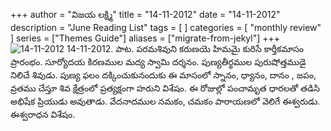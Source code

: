 +++
author = "విజయ లక్ష్మి"
title = "14-11-2012"
date = "14-11-2012"
description = "June Reading List"
tags = [
]
categories = [
    "monthly review"
]
series = ["Themes Guide"]
aliases = ["migrate-from-jekyl"]
+++
![14-11-2012](/images/14-11-2012..png "14-11-2012")
14-11-2012. పాట. పరమశివుని కరుణయె హిమమై కురిసే కార్తీకమాసం ప్రారంభం. సూర్యోదయ కిరణముల మద్య స్వామి దర్శనం. పుణ్యతీర్థముల పురుషోత్తముడై నిలిచే శివుడు. పుణ్య ఫలం దక్కించుకునందుకు ఈ మాసంలో స్నానం, ధ్యానం, దానం , జపం, వ్రతము చేస్తూ శివ క్షేత్రంలో ప్రత్యక్షంగా హరుని విశేషం. ఈ రోజుల్లో పంచామృత ధారలతో తడిసి అభిషేక ప్రియుడు అవుతాడు. వేదనాదముల నమకం, చమకం పారాయణలో వెలిగే ఈశ్వరుడు. ఈశ్వరాధన విశేషం.
